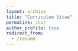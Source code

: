 ```yaml
---
layout: archive
title: "Curriculum Vitae"
permalink: /cv/
author_profile: true
redirect_from:
  - /resume
---
```


<!-- {% include base_path %}

------

<a href="https://docs.google.com/viewer?url=https://github.com/michel-steuwer/cv/raw/master/latex/michel_steuwer.pdf" style="text-decoration: none;"><span class="fa-stack fa-1x" style="margin-right:1em"><i class="fa fa-file fa-2x"></i></span>Curriculum Vitae as PDF</a>

<h1 style="text-align: center; margin-top: 2em;">Dr. Michel Steuwer</h1>

Professional Experience
------

------

* since August 2017: __Lecturer (Assistant Professor)__, _University of Glasgow_, UK.

* 2014 - 2017: __Postdoctoral Research Associate__, _The University of Edinburgh_, UK.

* 2010 - 2014: __Research Associate__, _University of Münster_, Germany.

University Education
------

------

* 2010 - 2015: __Ph.D in Computer Science__, _University of Münster_, Germany
  * Supervisor: Prof. Sergei Gorlatch
  * Thesis: _Improving Programmability and Performance Portability on Many-Core Processors_
  * Awarded with the highest possible grade: __Summa Cum Laude__ (_with highest honor_) 
  * Nominated as one of 34 candidates from all German, Austrian, and Swiss Universities for the __prize for best dissertation__ awarded by the German Informatics Society.
* 2005 - 2010: __Diploma in Computer Science with a minor in Mathematics__, _University of Münster_, Germany
  * Thesis: _SkelCL — A Portable Multi-GPU Skeleton Library_
  * Overall grade in computer science: very good (85 %)

Awarded Honours
------

------

* PhD thesis honoured with the highest possible grade __Summa cum laude__
* Nominated as one of 34 candidates for the __prize for best dissertation__ completed in 2015 in Informatics at a German, Austrian, or Swiss University. This highly prestigious prize is awarded annually by the German Informatics Society (GI).

Awarded Grants
------

------

* HiPEAC collaboration grants (2016 and 2013) and HPC-Europa2 visitor grant (2012) in total of approx. €15.000.
* Nvidia GPU Grant Program (2011 and 2016) in total of approx. €12.500.
* Intel Hardware Accelerator Research Program (2016) for privileged access to Intel's upcoming CPU+FPGA hardware.

Research Visits and Collaborations
------

------

* 2017: _Hosting of a visiting researcher (2 Month)_, From the University of Münster, Germany.<br/>
  Funded by the HiPEAC Network of Excellence
* 2017: _Hosting of a visting researcher (2 Month)_, From the University of Münster, Germany.<br/>
  Funded by the EuroLab-4-HPC project
* 2016: _Research Collaboration (3 Month)_, dividiti Ltd., UK.<br/>
  Funded by the HiPEAC Network of Excellence
* 2016: _Hosting of a visiting researcher (2 Month)_, From the University of Münster, Germany.<br/>
  Funded by the EuroLab-4-HPC project
* 2014: _Visting researcher (3 Month)_, The University of Edinburgh, UK.
* 2013: _Visting researcher (4 Month)_, The University of Edinburgh, UK.<br/>
  Funded by the HiPEAC Network of Excellence
* 2012: _Visting researcher (3 Month)_, The University of Edinburgh/EPCC, UK.<br/>
  Funded by the HPC-Europa2 project

Research Community Activities
------

------

### Membership and Participation in Research Networks

* Member of ACM and the German Informatics Society (GI: Gesellschaft für Informatik)
* Active member of the Manycore Research, Innovation and Opportunities Network (MaRIONet)
* Active member of European Network on High Performance and Embedded Architecture and Compilation (HiPEAC)
* Regular participant of the Scottish Programming Language Seminar (SPLS)
* I represented the University of Edinburgh in the EU _EuroLab-4-HPC: Open source in high performance computing_ initiative

### Community Activities

* I co-organised the seminar of the Programming Language Research Programme at the School of Informatics in Edinburgh together with James Cheney, an series of talks covering a broad range of topics related to programming languages.
* I organised the _Humble C++ Programmer Group_, a group discussing practical programming topics in C++ targeted at PhD students to improve their coding skills.

------
{% include committees %}

### Reviewing

Reviewer for journals:

* ACM Transactions on Architecture and Code Optimization (ACM TACO)
* ACM Computing Surveys (ACM Surveys)
* Science of Computer Programming Journal (Elsevier)
* The Journal of Supercomputing (Springer)
* Software: Practice and Experience (Wiley)

External reviewer for conferences:

* International Conference on Compiler Construction (CC)
* International Symposium on Code Generation and Optimization (CGO)
* International Conference on Parallel and Distributed Computing (Euro-Par)
* European MPI User Group conference (EuroMPI)
* International Symposium on Cluster, Cloud and Grid Computing (CCGrid)
* International Parallel Computing Conference (ParCo)
* Parallel Computing Technologies (PaCT)

Research Collaborations
------

------

* Christophe Dubach, University of Edinburgh
* Sam Lindley, University of Edinburgh
* Robert Atkey, University of Strathclyde
* Ryan Newton, University of Indiana Bloomington
* Sergei Gorlatch, University of Münster
* Alastair Murray, Codeplay
* Grigori Fursin and Anton Lokhmotov, dividiti Ltd.
* Mario Wolczko and Tim Harris, Oracle Labs
* Robert Hundt, Google

Publications
------

------
{% include publications_list_by_type %}

Talks
------

------
{% include talks_list %}
 -->